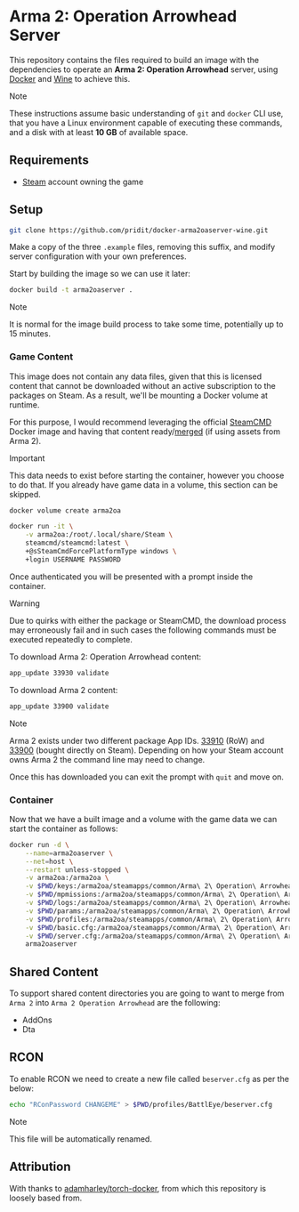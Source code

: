 # Arma 2: Operation Arrowhead Server

This repository contains the files required to build an image with the dependencies to operate an **Arma 2: Operation Arrowhead** server, using [Docker](https://www.docker.com/) and [Wine](https://www.winehq.org/) to achieve this.

> [!NOTE]
> These instructions assume basic understanding of `git` and `docker` CLI use, that you have a Linux environment capable of executing these commands, and a disk with at least **10 GB** of available space.

## Requirements

- [Steam](https://store.steampowered.com/about/) account owning the game

## Setup

```bash
git clone https://github.com/pridit/docker-arma2oaserver-wine.git
```

Make a copy of the three `.example` files, removing this suffix, and modify server configuration with your own preferences.

Start by building the image so we can use it later:

```bash
docker build -t arma2oaserver .
```

> [!NOTE]
> It is normal for the image build process to take some time, potentially up to 15 minutes.

### Game Content

This image does not contain any data files, given that this is licensed content that cannot be downloaded without an active subscription to the packages on Steam. As a result, we'll be mounting a Docker volume at runtime.

For this purpose, I would recommend leveraging the official [SteamCMD](https://hub.docker.com/r/steamcmd/steamcmd) Docker image and having that content ready/[merged](#shared-content) (if using assets from Arma 2).

> [!IMPORTANT]
> This data needs to exist before starting the container, however you choose to do that. If you already have game data in a volume, this section can be skipped.

```bash
docker volume create arma2oa
```

```bash
docker run -it \
    -v arma2oa:/root/.local/share/Steam \
    steamcmd/steamcmd:latest \
    +@sSteamCmdForcePlatformType windows \
    +login USERNAME PASSWORD
```

Once authenticated you will be presented with a prompt inside the container.

> [!WARNING]
> Due to quirks with either the package or SteamCMD, the download process may erroneously fail and in such cases the following commands must be executed repeatedly to complete.

To download Arma 2: Operation Arrowhead content:

```bash
app_update 33930 validate
```

To download Arma 2 content:

```bash
app_update 33900 validate
```

> [!NOTE]
> Arma 2 exists under two different package App IDs. [33910](https://steamdb.info/app/33910/) (RoW) and [33900](https://steamdb.info/app/33900/) (bought directly on Steam). Depending on how your Steam account owns Arma 2 the command line may need to change.

Once this has downloaded you can exit the prompt with `quit` and move on.

### Container

Now that we have a built image and a volume with the game data we can start the container as follows:

```bash
docker run -d \
    --name=arma2oaserver \
    --net=host \
    --restart unless-stopped \
    -v arma2oa:/arma2oa \
    -v $PWD/keys:/arma2oa/steamapps/common/Arma\ 2\ Operation\ Arrowhead/Expansion/Keys \
    -v $PWD/mpmissions:/arma2oa/steamapps/common/Arma\ 2\ Operation\ Arrowhead/MPMissions \
    -v $PWD/logs:/arma2oa/steamapps/common/Arma\ 2\ Operation\ Arrowhead/logs \
    -v $PWD/params:/arma2oa/steamapps/common/Arma\ 2\ Operation\ Arrowhead/params \
    -v $PWD/profiles:/arma2oa/steamapps/common/Arma\ 2\ Operation\ Arrowhead/profiles \
    -v $PWD/basic.cfg:/arma2oa/steamapps/common/Arma\ 2\ Operation\ Arrowhead/basic.cfg \
    -v $PWD/server.cfg:/arma2oa/steamapps/common/Arma\ 2\ Operation\ Arrowhead/server.cfg \
    arma2oaserver
```

## Shared Content

To support shared content directories you are going to want to merge from `Arma 2` into `Arma 2 Operation Arrowhead` are the following:

- AddOns
- Dta

## RCON

To enable RCON we need to create a new file called `beserver.cfg` as per the below:

```bash
echo "RConPassword CHANGEME" > $PWD/profiles/BattlEye/beserver.cfg
```

> [!NOTE]
> This file will be automatically renamed.

## Attribution

With thanks to [adamharley/torch-docker](https://github.com/adamharley/torch-docker), from which this repository is loosely based from.
